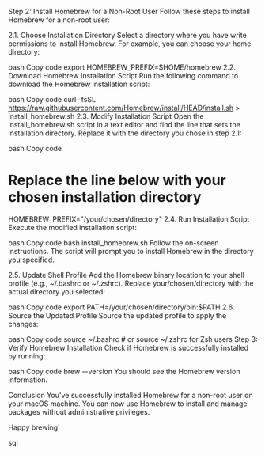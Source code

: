 Step 2: Install Homebrew for a Non-Root User
Follow these steps to install Homebrew for a non-root user:

2.1. Choose Installation Directory
Select a directory where you have write permissions to install Homebrew. For example, you can choose your home directory:

bash
Copy code
export HOMEBREW_PREFIX=$HOME/homebrew
2.2. Download Homebrew Installation Script
Run the following command to download the Homebrew installation script:

bash
Copy code
curl -fsSL https://raw.githubusercontent.com/Homebrew/install/HEAD/install.sh > install_homebrew.sh
2.3. Modify Installation Script
Open the install_homebrew.sh script in a text editor and find the line that sets the installation directory. Replace it with the directory you chose in step 2.1:

bash
Copy code
# Replace the line below with your chosen installation directory
HOMEBREW_PREFIX="/your/chosen/directory"
2.4. Run Installation Script
Execute the modified installation script:

bash
Copy code
bash install_homebrew.sh
Follow the on-screen instructions. The script will prompt you to install Homebrew in the directory you specified.

2.5. Update Shell Profile
Add the Homebrew binary location to your shell profile (e.g., ~/.bashrc or ~/.zshrc). Replace your/chosen/directory with the actual directory you selected:

bash
Copy code
export PATH=/your/chosen/directory/bin:$PATH
2.6. Source the Updated Profile
Source the updated profile to apply the changes:

bash
Copy code
source ~/.bashrc   # or source ~/.zshrc for Zsh users
Step 3: Verify Homebrew Installation
Check if Homebrew is successfully installed by running:

bash
Copy code
brew --version
You should see the Homebrew version information.

Conclusion
You've successfully installed Homebrew for a non-root user on your macOS machine. You can now use Homebrew to install and manage packages without administrative privileges.

Happy brewing!

sql
